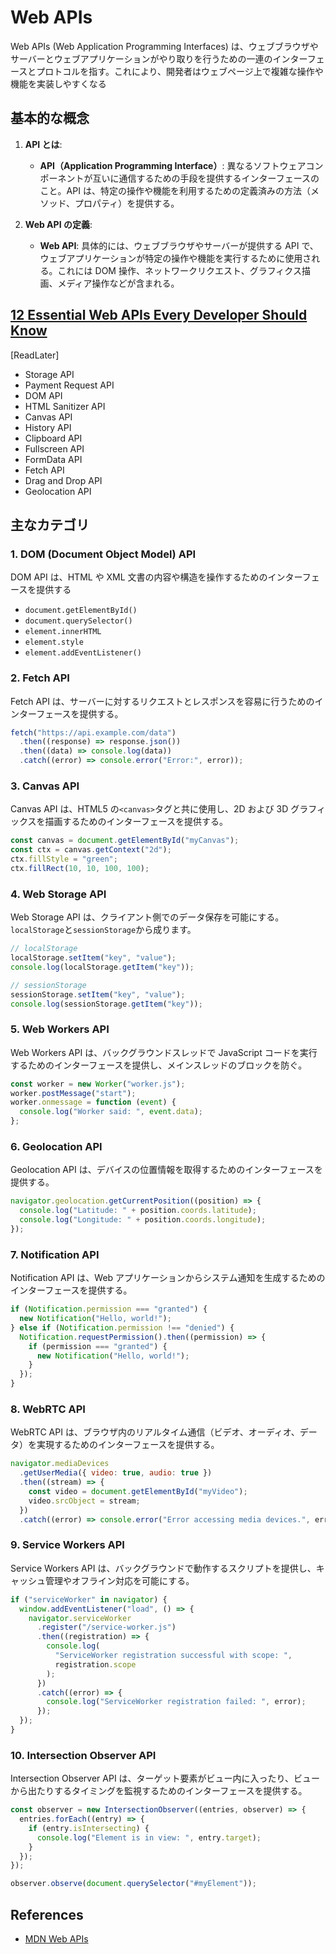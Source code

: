 # Web APIs

Web APIs (Web Application Programming Interfaces) は、ウェブブラウザやサーバーとウェブアプリケーションがやり取りを行うための一連のインターフェースとプロトコルを指す。これにより、開発者はウェブページ上で複雑な操作や機能を実装しやすくなる

## 基本的な概念

1. **API とは**:

   - **API（Application Programming Interface）**: 異なるソフトウェアコンポーネントが互いに通信するための手段を提供するインターフェースのこと。API は、特定の操作や機能を利用するための定義済みの方法（メソッド、プロパティ）を提供する。

2. **Web API の定義**:
   - **Web API**: 具体的には、ウェブブラウザやサーバーが提供する API で、ウェブアプリケーションが特定の操作や機能を実行するために使用される。これには DOM 操作、ネットワークリクエスト、グラフィクス描画、メディア操作などが含まれる。

## [12 Essential Web APIs Every Developer Should Know](https://dev.to/vyan/12-essential-web-apis-every-developer-should-know-1m28)

[ReadLater]

- Storage API
- Payment Request API
- DOM API
- HTML Sanitizer API
- Canvas API
- History API
- Clipboard API
- Fullscreen API
- FormData API
- Fetch API
- Drag and Drop API
- Geolocation API

## 主なカテゴリ

### 1. **DOM (Document Object Model) API**

DOM API は、HTML や XML 文書の内容や構造を操作するためのインターフェースを提供する

- `document.getElementById()`
- `document.querySelector()`
- `element.innerHTML`
- `element.style`
- `element.addEventListener()`

### 2. **Fetch API**

Fetch API は、サーバーに対するリクエストとレスポンスを容易に行うためのインターフェースを提供する。

```js
fetch("https://api.example.com/data")
  .then((response) => response.json())
  .then((data) => console.log(data))
  .catch((error) => console.error("Error:", error));
```

### 3. **Canvas API**

Canvas API は、HTML5 の`<canvas>`タグと共に使用し、2D および 3D グラフィックスを描画するためのインターフェースを提供する。

```js
const canvas = document.getElementById("myCanvas");
const ctx = canvas.getContext("2d");
ctx.fillStyle = "green";
ctx.fillRect(10, 10, 100, 100);
```

### 4. **Web Storage API**

Web Storage API は、クライアント側でのデータ保存を可能にする。`localStorage`と`sessionStorage`から成ります。

```js
// localStorage
localStorage.setItem("key", "value");
console.log(localStorage.getItem("key"));

// sessionStorage
sessionStorage.setItem("key", "value");
console.log(sessionStorage.getItem("key"));
```

### 5. **Web Workers API**

Web Workers API は、バックグラウンドスレッドで JavaScript コードを実行するためのインターフェースを提供し、メインスレッドのブロックを防ぐ。

```js
const worker = new Worker("worker.js");
worker.postMessage("start");
worker.onmessage = function (event) {
  console.log("Worker said: ", event.data);
};
```

### 6. **Geolocation API**

Geolocation API は、デバイスの位置情報を取得するためのインターフェースを提供する。

```js
navigator.geolocation.getCurrentPosition((position) => {
  console.log("Latitude: " + position.coords.latitude);
  console.log("Longitude: " + position.coords.longitude);
});
```

### 7. **Notification API**

Notification API は、Web アプリケーションからシステム通知を生成するためのインターフェースを提供する。

```js
if (Notification.permission === "granted") {
  new Notification("Hello, world!");
} else if (Notification.permission !== "denied") {
  Notification.requestPermission().then((permission) => {
    if (permission === "granted") {
      new Notification("Hello, world!");
    }
  });
}
```

### 8. **WebRTC API**

WebRTC API は、ブラウザ内のリアルタイム通信（ビデオ、オーディオ、データ）を実現するためのインターフェースを提供する。

```js
navigator.mediaDevices
  .getUserMedia({ video: true, audio: true })
  .then((stream) => {
    const video = document.getElementById("myVideo");
    video.srcObject = stream;
  })
  .catch((error) => console.error("Error accessing media devices.", error));
```

### 9. **Service Workers API**

Service Workers API は、バックグラウンドで動作するスクリプトを提供し、キャッシュ管理やオフライン対応を可能にする。

```javascript
if ("serviceWorker" in navigator) {
  window.addEventListener("load", () => {
    navigator.serviceWorker
      .register("/service-worker.js")
      .then((registration) => {
        console.log(
          "ServiceWorker registration successful with scope: ",
          registration.scope
        );
      })
      .catch((error) => {
        console.log("ServiceWorker registration failed: ", error);
      });
  });
}
```

### 10. **Intersection Observer API**

Intersection Observer API は、ターゲット要素がビュー内に入ったり、ビューから出たりするタイミングを監視するためのインターフェースを提供する。

```js
const observer = new IntersectionObserver((entries, observer) => {
  entries.forEach((entry) => {
    if (entry.isIntersecting) {
      console.log("Element is in view: ", entry.target);
    }
  });
});

observer.observe(document.querySelector("#myElement"));
```

## References

- [MDN Web APIs](https://developer.mozilla.org/en-US/docs/Web/API)
